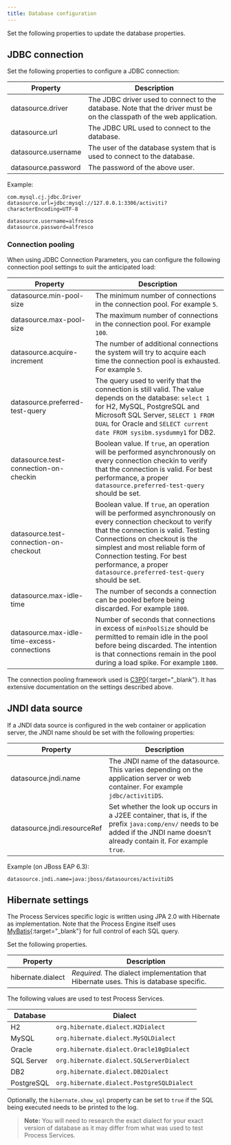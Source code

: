 ```yaml
---
title: Database configuration
---
```


Set the following properties to update the database properties.

## JDBC connection

Set the following properties to configure a JDBC connection:

|Property|Description|
|--------|-----------|
|datasource.driver|The JDBC driver used to connect to the database. Note that the driver must be on the classpath of the web application.|
|datasource.url|The JDBC URL used to connect to the database.|
|datasource.username|The user of the database system that is used to connect to the database.|
|datasource.password|The password of the above user.|

Example:

```text
com.mysql.cj.jdbc.Driver
datasource.url=jdbc:mysql://127.0.0.1:3306/activiti?characterEncoding=UTF-8

datasource.username=alfresco
datasource.password=alfresco
```

### Connection pooling

When using JDBC Connection Parameters, you can configure the following connection pool settings 
to suit the anticipated load:

|Property|Description|
|--------|-----------|
|datasource.min-pool-size|The minimum number of connections in the connection pool. For example `5`. |
|datasource.max-pool-size|The maximum number of connections in the connection pool. For example `100`. |
|datasource.acquire-increment|The number of additional connections the system will try to acquire each time the connection pool is exhausted. For example `5`. |
|datasource.preferred-test-query|The query used to verify that the connection is still valid. The value depends on the database: `select 1` for H2, MySQL, PostgreSQL and Microsoft SQL Server, `SELECT 1 FROM DUAL` for Oracle and `SELECT current date FROM sysibm.sysdummy1` for DB2.|
|datasource.test-connection-on-checkin|Boolean value. If `true`, an operation will be performed asynchronously on every connection checkin to verify that the connection is valid. For best performance, a proper `datasource.preferred-test-query` should be set.|
|datasource.test-connection-on-checkout|Boolean value. If `true`, an operation will be performed asynchronously on every connection checkout to verify that the connection is valid. Testing Connections on checkout is the simplest and most reliable form of Connection testing. For best performance, a proper `datasource.preferred-test-query` should be set.|
|datasource.max-idle-time|The number of seconds a connection can be pooled before being discarded. For example `1800`. |
|datasource.max-idle-time-excess-connections|Number of seconds that connections in excess of `minPoolSize` should be permitted to remain idle in the pool before being discarded. The intention is that connections remain in the pool during a load spike. For example `1800`. |

The connection pooling framework used is [C3P0](http://www.mchange.com/projects/c3p0/){:target="_blank"}. It has extensive documentation on the settings described above.

## JNDI data source

If a JNDI data source is configured in the web container or application server, the JNDI name should be set with the following properties:

|Property|Description|
|--------|-----------|
|datasource.jndi.name|The JNDI name of the datasource. This varies depending on the application server or web container. For example `jdbc/activitiDS`. |
|datasource.jndi.resourceRef|Set whether the look up occurs in a J2EE container, that is, if the prefix `java:comp/env/` needs to be added if the JNDI name doesn’t already contain it. For example `true`. |

Example (on JBoss EAP 6.3):

```text
datasource.jndi.name=java:jboss/datasources/activitiDS
```

## Hibernate settings

The Process Services specific logic is written using JPA 2.0 with Hibernate as implementation. Note that the Process Engine itself uses [MyBatis](http://mybatis.github.io/mybatis-3/){:target="_blank"} for full control of each SQL query.

Set the following properties.

|Property|Description|
|--------|-----------|
|hibernate.dialect| *Required.* The dialect implementation that Hibernate uses. This is database specific.|

The following values are used to test Process Services.

|Database|Dialect|
|--------|-------|
|H2|`org.hibernate.dialect.H2Dialect`|
|MySQL|`org.hibernate.dialect.MySQLDialect`|
|Oracle|`org.hibernate.dialect.Oracle10gDialect`|
|SQL Server|`org.hibernate.dialect.SQLServerDialect`|
|DB2|`org.hibernate.dialect.DB2Dialect`|
|PostgreSQL|`org.hibernate.dialect.PostgreSQLDialect`|

Optionally, the `hibernate.show_sql` property can be set to `true` if the SQL being executed needs to be printed to the log.

>**Note:** You will need to research the exact dialect for your exact version of database as it may differ from what was used to test Process Services.
